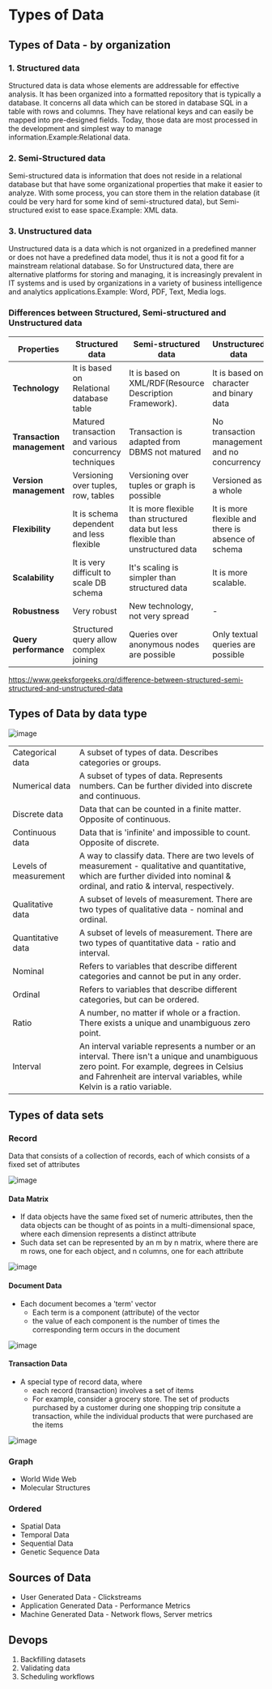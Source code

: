 # Types of Data

## Types of Data - by organization

### 1. Structured data

Structured data is data whose elements are addressable for effective analysis. It has been organized into a formatted repository that is typically a database. It concerns all data which can be stored in database SQL in a table with rows and columns. They have relational keys and can easily be mapped into pre-designed fields. Today, those data are most processed in the development and simplest way to manage information.Example:Relational data.

### 2. Semi-Structured data

Semi-structured data is information that does not reside in a relational database but that have some organizational properties that make it easier to analyze. With some process, you can store them in the relation database (it could be very hard for some kind of semi-structured data), but Semi-structured exist to ease space.Example: XML data.

### 3. Unstructured data

Unstructured data is a data which is not organized in a predefined manner or does not have a predefined data model, thus it is not a good fit for a mainstream relational database. So for Unstructured data, there are alternative platforms for storing and managing, it is increasingly prevalent in IT systems and is used by organizations in a variety of business intelligence and analytics applications.Example: Word, PDF, Text, Media logs.

### Differences between Structured, Semi-structured and Unstructured data

| **Properties** | **Structured data** | **Semi-structured data** | **Unstructured data** |
|---|---|---|---|
| **Technology** | It is based on Relational database table | It is based on XML/RDF(Resource Description Framework). | It is based on character and binary data |
| **Transaction management** | Matured transaction and various concurrency techniques | Transaction is adapted from DBMS not matured | No transaction management and no concurrency |
| **Version management** | Versioning over tuples, row, tables | Versioning over tuples or graph is possible | Versioned as a whole |
| **Flexibility** | It is schema dependent and less flexible | It is more flexible than structured data but less flexible than unstructured data | It is more flexible and there is absence of schema |
| **Scalability** | It is very difficult to scale DB schema | It's scaling is simpler than structured data | It is more scalable. |
| **Robustness** | Very robust | New technology, not very spread | - |
| **Query performance** | Structured query allow complex joining | Queries over anonymous nodes are possible | Only textual queries are possible |

https://www.geeksforgeeks.org/difference-between-structured-semi-structured-and-unstructured-data

## Types of Data by data type

![image](../../../media/Data-image3.jpg)

|  |  |
|---|---|
| Categorical data | A subset of types of data. Describes categories or groups. |
| Numerical data | A subset of types of data. Represents numbers. Can be further divided into discrete and continuous. |
| Discrete data | Data that can be counted in a finite matter. Opposite of continuous. |
| Continuous data | Data that is 'infinite' and impossible to count. Opposite of discrete. |
| Levels of measurement | A way to classify data. There are two levels of measurement - qualitative and quantitative, which are further divided into nominal & ordinal, and ratio & interval, respectively. |
| Qualitative data | A subset of levels of measurement. There are two types of qualitative data - nominal and ordinal. |
| Quantitative data | A subset of levels of measurement. There are two types of quantitative data - ratio and interval. |
| Nominal | Refers to variables that describe different categories and cannot be put in any order. |
| Ordinal | Refers to variables that describe different categories, but can be ordered. |
| Ratio | A number, no matter if whole or a fraction. There exists a unique and unambiguous zero point. |
| Interval | An interval variable represents a number or an interval. There isn't a unique and unambiguous zero point. For example, degrees in Celsius and Fahrenheit are interval variables, while Kelvin is a ratio variable. |

## Types of data sets

### Record

Data that consists of a collection of records, each of which consists of a fixed set of attributes

![image](../../../media/Data-image4.jpg)

#### Data Matrix

- If data objects have the same fixed set of numeric attributes, then the data objects can be thought of as points in a multi-dimensional space, where each dimension represents a distinct attribute
- Such data set can be represented by an m by n matrix, where there are m rows, one for each object, and n columns, one for each attribute

![image](../../../media/Data-image5.jpg)

#### Document Data

- Each document becomes a 'term' vector
    - Each term is a component (attribute) of the vector
    - the value of each component is the number of times the corresponding term occurs in the document

![image](../../../media/Data-image6.jpg)

#### Transaction Data

- A special type of record data, where
    - each record (transaction) involves a set of items
    - For example, consider a grocery store. The set of products purchased by a customer during one shopping trip consitute a transaction, while the individual products that were purchased are the items

![image](../../../media/Data-image7.jpg)

### Graph

- World Wide Web
- Molecular Structures

### Ordered

- Spatial Data
- Temporal Data
- Sequential Data
- Genetic Sequence Data

## Sources of Data

- User Generated Data - Clickstreams
- Application Generated Data - Performance Metrics
- Machine Generated Data - Network flows, Server metrics

## Devops

1. Backfilling datasets
2. Validating data
3. Scheduling workflows
